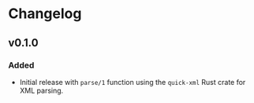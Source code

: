 # Changelog

## v0.1.0

### Added

- Initial release with `parse/1` function using the `quick-xml` Rust crate for XML parsing.
